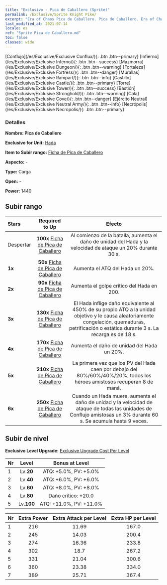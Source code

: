 ```yaml
---
title: "Exclusivo - Pica de Caballero (Sprite)"
permalink: /Exclusive/Sprite Knight Pike/
excerpt: "Era of Chaos Pica de Caballero. Pica de Caballero. Era of Chaos Exclusivo Pica de Caballero. Hada Exclusivo."
last_modified_at: 2021-07-14
locale: es
ref: "Sprite Pica de Caballero.md"
toc: false
classes: wide
---
```

 [Conflujo](/es/Exclusive/Exclusive Conflux/){: .btn .btn--primary} [Infierno](/es/Exclusive/Exclusive Inferno/){: .btn .btn--success} [Mazmorra](/es/Exclusive/Exclusive Dungeon/){: .btn .btn--warning} [Fortaleza](/es/Exclusive/Exclusive Fortress/){: .btn .btn--danger} [Murallas](/es/Exclusive/Exclusive Rampart/){: .btn .btn--info} [Castillo](/es/Exclusive/Exclusive Castle/){: .btn .btn--primary} [Torre](/es/Exclusive/Exclusive Tower/){: .btn .btn--success} [Bastión](/es/Exclusive/Exclusive Stronghold/){: .btn .btn--warning} [Cala](/es/Exclusive/Exclusive Cove/){: .btn .btn--danger} [Ejército Neutral](/es/Exclusive/Exclusive Neutral Army/){: .btn .btn--info} [Necrópolis](/es/Exclusive/Exclusive Necropolis/){: .btn .btn--primary} 

### Detalles
 **Nombre: Pica de Caballero** 

 **Exclusivo for Unit:** [Hada](/es/units/Sprite/) 

 **Item to Subir rango:** [Ficha de Pica de Caballero](/ItemsES/con_916/)

 **Aspecto:** -

 **Type:** Carga

 **Open:** -

 **Power:** 1440

## Subir rango

  |     Stars    |  Required to Up | Efecto |
  |:-------------|:---------------:|:---------------:|
  |  Despertar  | **100x** [Ficha de Pica de Caballero](/ItemsES/con_916/) | Al comienzo de la batalla, aumenta el daño de unidad del Hada y la velocidad de ataque un 20% durante 30 s. |
  | **1x** <i class="fas fa-star"/> | **50x** [Ficha de Pica de Caballero](/ItemsES/con_916/) | Aumenta el ATQ del Hada un 20%. |
  | **2x** <i class="fas fa-star"/> | **90x** [Ficha de Pica de Caballero](/ItemsES/con_916/) | Aumenta el golpe crítico del Hada en 200. |
  | **3x** <i class="fas fa-star"/> | **130x** [Ficha de Pica de Caballero](/ItemsES/con_916/) | El Hada inflige daño equivalente al 450% de su propio ATQ a la unidad objetivo y le causa aleatoriamente congelación, quemaduras, petrificación o estática durante 3 s. La recarga es de 18 s. |
  | **4x** <i class="fas fa-star"/> | **170x** [Ficha de Pica de Caballero](/ItemsES/con_916/) | Aumenta el daño de unidad del Hada un 20%. |
  | **5x** <i class="fas fa-star"/> | **210x** [Ficha de Pica de Caballero](/ItemsES/con_916/) | La primera vez que los PV del Hada caen por debajo del 80%/60%/40%/20%, todos los héroes amistosos recuperan 8 de maná. |
  | **6x** <i class="fas fa-star"/> | **250x** [Ficha de Pica de Caballero](/ItemsES/con_916/) | Cuando un Hada muere, aumenta el daño de unidad y la velocidad de ataque de todas las unidades de Conflujo amistosas un 3% durante 60 s. Se acumula hasta 9 veces. |


## Subir de nivel
 **Exclusivo Level Upgrade:** [Exclusive Upgrade Cost Per Level](/Exclusive/ExclusiveUpgradeCostPerLevel/)

  |  Nr  |   Level  | Bonus at Level |
  |:-----|:--------:|:--------------:|
  | 1 | Lv.**20** | ATQ: +5.0%, PV: +5.0% |
  | 2 | Lv.**40** | ATQ: +6.0%, PV: +6.0% |
  | 3 | Lv.**60** | ATQ: +8.0%, PV: +8.0% |
  | 4 | Lv.**80** | Daño crítico: +20.0 |
  | 5 | Lv.**100** | ATQ: +11.0%, PV: +11.0% |


  |  Nr  |  Extra Power | Extra Attack per Level | Extra HP per Level |
  |:-----|:--------:|:--------:|:--------:|
  | 1 | 216 | 11.69 | 167.0 |
  | 2 | 245 | 14.03 | 200.4 |
  | 3 | 274 | 16.36 | 233.8 |
  | 4 | 302 | 18.7 | 267.2 |
  | 5 | 331 | 21.04 | 300.6 |
  | 6 | 360 | 23.38 | 334.0 |
  | 7 | 389 | 25.71 | 367.4 |


